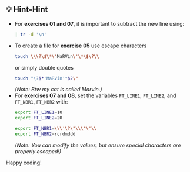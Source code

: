 ## 💡 Hint-Hint

- For **exercises 01 and 07**, it is important to subtract the new line using:
  ```sh
  | tr -d '\n'
  ```
- To create a file for **exercise 05** use escape characters
  ```sh
  touch \\\?\$\*\'MaRVin\'\*\$\?\\
  ```
	or simply double quotes
  ```sh
  touch "\?$*'MaRVin'*$?\"
  ```
  *(Note: Btw my cat is called Marvin.)*
- For **exercises 07 and 08**, set the variables `FT_LINE1`, `FT_LINE2`, and `FT_NBR1`, `FT_NBR2` with:
  ```sh
  export FT_LINE1=10
  export FT_LINE2=20
  
  export FT_NBR1=\\\'\?\"\\\"\'\\
  export FT_NBR2=rcrdmddd
  ```
  *(Note: You can modify the values, but ensure special characters are properly escaped!)*

Happy coding!


